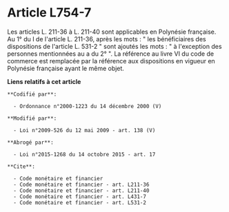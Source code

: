 # Article L754-7

Les articles L. 211-36 à L. 211-40 sont applicables en Polynésie française. Au 1° du I de l'article L. 211-36, après les
mots : " les bénéficiaires des dispositions de l'article L. 531-2 " sont ajoutés les mots : " à l'exception des personnes
mentionnées au a du 2° ". La référence au livre VI du code de commerce est remplacée par la référence aux dispositions en
vigueur en Polynésie française ayant le même objet.

**Liens relatifs à cet article**

	**Codifié par**:

	  - Ordonnance n°2000-1223 du 14 décembre 2000 (V)

	**Modifié par**:

	  - Loi n°2009-526 du 12 mai 2009 - art. 138 (V)

	**Abrogé par**:

	  - Loi n°2015-1268 du 14 octobre 2015 - art. 17

	**Cite**:

	  - Code monétaire et financier
	  - Code monétaire et financier - art. L211-36
	  - Code monétaire et financier - art. L211-40
	  - Code monétaire et financier - art. L431-7
	  - Code monétaire et financier - art. L531-2
